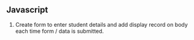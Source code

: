 Javascript
--------------------------
1. Create form to enter student details and add display record on body each time form / data is submitted.
